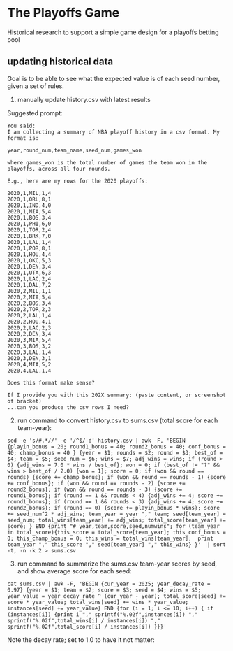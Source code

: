 # The Playoffs Game

Historical research to support a simple game design for a playoffs betting pool

## updating historical data

Goal is to be able to see what the expected value is of each seed number, given a set of rules.

1. manually update history.csv with latest results

Suggested prompt: 

```
You said:
I am collecting a summary of NBA playoff history in a csv format. My format is:

year,round_num,team_name,seed_num,games_won

where games_won is the total number of games the team won in the playoffs, across all four rounds.

E.g., here are my rows for the 2020 playoffs:

2020,1,MIL,1,4
2020,1,ORL,8,1
2020,1,IND,4,0
2020,1,MIA,5,4
2020,1,BOS,3,4
2020,1,PHI,6,0
2020,1,TOR,2,4
2020,1,BRK,7,0
2020,1,LAL,1,4
2020,1,POR,8,1
2020,1,HOU,4,4
2020,1,OKC,5,3
2020,1,DEN,3,4
2020,1,UTA,6,3
2020,1,LAC,2,4
2020,1,DAL,7,2
2020,2,MIL,1,1
2020,2,MIA,5,4
2020,2,BOS,3,4
2020,2,TOR,2,3
2020,2,LAL,1,4
2020,2,HOU,4,1
2020,2,LAC,2,3
2020,2,DEN,3,4
2020,3,MIA,5,4
2020,3,BOS,3,2
2020,3,LAL,1,4
2020,3,DEN,3,1
2020,4,MIA,5,2
2020,4,LAL,1,4

Does this format make sense?

If I provide you with this 202X summary: (paste content, or screenshot of bracket)
...can you produce the csv rows I need?
```



2. run command to convert history.csv to sums.csv (total score for each team-year):
```
sed -e 's/#.*//' -e '/^$/ d' history.csv | awk -F, 'BEGIN {playin_bonus = 20; round1_bonus = 40; round2_bonus = 40; conf_bonus = 40; champ_bonus = 40 } {year = $1; rounds = $2; round = $3; best_of = $4; team = $5; seed_num = $6; wins = $7; adj_wins = wins; if (round > 0) {adj_wins = 7.0 * wins / best_of}; won = 0; if (best_of != "?" && wins > best_of / 2.0) {won = 1}; score = 0; if (won && round == rounds) {score += champ_bonus}; if (won && round == rounds - 1) {score += conf_bonus}; if (won && round == rounds - 2) {score += round2_bonus}; if (won && round == rounds - 3) {score += round1_bonus}; if (round == 1 && rounds < 4) {adj_wins += 4; score += round1_bonus}; if (round == 1 && rounds < 3) {adj_wins += 4; score += round2_bonus}; if (round == 0) {score += playin_bonus * wins}; score += seed_num^2 * adj_wins; team_year = year "," team; seed[team_year] = seed_num; total_wins[team_year] += adj_wins; total_score[team_year] += score; } END {print "# year,team,score,seed,numwins"; for (team_year in total_score){this_score = total_score[team_year]; this_conf_bonus = 0; this_champ_bonus = 0; this_wins = total_wins[team_year];  print team_year "," this_score "," seed[team_year] "," this_wins} }'  | sort -t, -n -k 2 > sums.csv
```
3. run command to summarize the sums.csv team-year scores by seed, and show average score for each seed:
```
cat sums.csv | awk -F, 'BEGIN {cur_year = 2025; year_decay_rate = 0.97} {year = $1; team = $2; score = $3; seed = $4; wins = $5; year_value = year_decay_rate ^ (cur_year - year); total_score[seed] += score * year_value; total_wins[seed] += wins * year_value; instances[seed] += year_value} END {for (i = 1; i <= 10; i++) { if (instances[i]) {print i "," sprintf("%.02f",instances[i]) "," sprintf("%.02f",total_wins[i] / instances[i]) "," sprintf("%.02f",total_score[i] / instances[i]) }}}'
```
 Note the decay rate; set to 1.0 to have it not matter:


